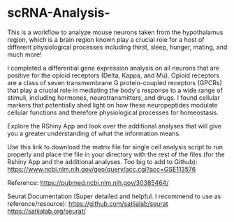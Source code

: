 # scRNA-Analysis-

This is a workflow to analyze mouse neurons taken from the hypothalamus region, which is a brain region known play a crucial role for a host of different physiological processes including thirst, sleep, hunger, mating, and much more!

I completed a differential gene expression analysis on all neurons that are positive for the opioid receptors (Delta, Kappa, and Mu). Opioid receptors are a class of seven transmembrane G protein-coupled receptors (GPCRs) that play a crucial role in mediating the body's response to a wide range of stimuli, including hormones, neurotransmitters, and drugs. I found cellular markers that potentially shed light on how these neuropeptides modulate cellular functions and therefore physiological processes for homeostasis.

Explore the RShiny App and look over the additional analyses that will give you a greater understanding of what the information means. 

Use this link to download the matrix file for single cell analysis script to run properly and place the file in your directory with the rest of the files (for the Rshiny App and the additional analyses. Too big to add to Github): https://www.ncbi.nlm.nih.gov/geo/query/acc.cgi?acc=GSE113576

Reference: https://pubmed.ncbi.nlm.nih.gov/30385464/

Seurat Documentation (Super detailed and helpful. I recommend to use as reference/resource): 
https://github.com/satijalab/seurat
https://satijalab.org/seurat/
